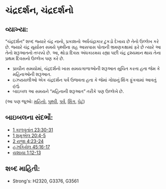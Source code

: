 # ચંદ્રદર્શન, ચંદ્રદર્શનો 

## વ્યાખ્યા: 

“ચંદ્રદર્શન” શબ્દ જ્યારે ચંદ્ર નાનો, પ્રકાશનો અર્ધચંદ્રાકાર ટુકડો દેખાય છે તેનો ઉલ્લેખ કરે છે.
જ્યારે ચંદ્ર સૂર્યાસ્ત સમયે પૃથ્વીના ગ્રહ આસપાસ પોતાની ભ્રમણકક્ષામાં ફરે છે ત્યારે આ તેનો શરૂઆતનો તબક્કો છે.
આ, થોડા દિવસ અંધકારમય રહ્યા પછી ચંદ્ર દ્રશ્યમાન થાય તેના પ્રથમ દિવસનો ઉલ્લેખ પણ કરે છે.

* પ્રાચીન સમયોમાં, ચંદ્રદર્શનો ખાસ સમયગાળાઓની શરૂઆત સૂચિત કરતા હતા જેમ કે મહિનાઓની શરૂઆત.
* ઇઝરાયલીઓ એક ચંદ્રદર્શન પર્વ ઉજવતા હતા કે જેમાં ગોધાનું શિંગ ફૂંકવામાં આવતું હતું.
* બાઇબલ આ સમયને “મહિનાની શરૂઆત” તરીકે પણ ઉલ્લેખે છે.

(આ પણ જૂઓ: [મહિનો](../other/biblicaltimemonth.md), [પૃથ્વી](../other/earth.md), [પર્વ](../other/festival.md), [શિંગ](../other/horn.md), [ઘેટું](../other/sheep.md))

## બાઇબલના સંદર્ભો: 

* [1 કાળવૃતાંત 23:30-31](rc://gu/tn/help/1ch/23/30)
* [1 શમુએલ 20:4-5](rc://gu/tn/help/1sa/20/04)
* [2 રાજા 4:23-24](rc://gu/tn/help/2ki/04/23)
* [હઝકિયેલ 45:16-17](rc://gu/tn/help/ezk/45/16)
* [યશાયા 1:12-13](rc://gu/tn/help/isa/01/12)

## શબ્દ માહિતી: 

* Strong's: H2320, G3376, G3561
